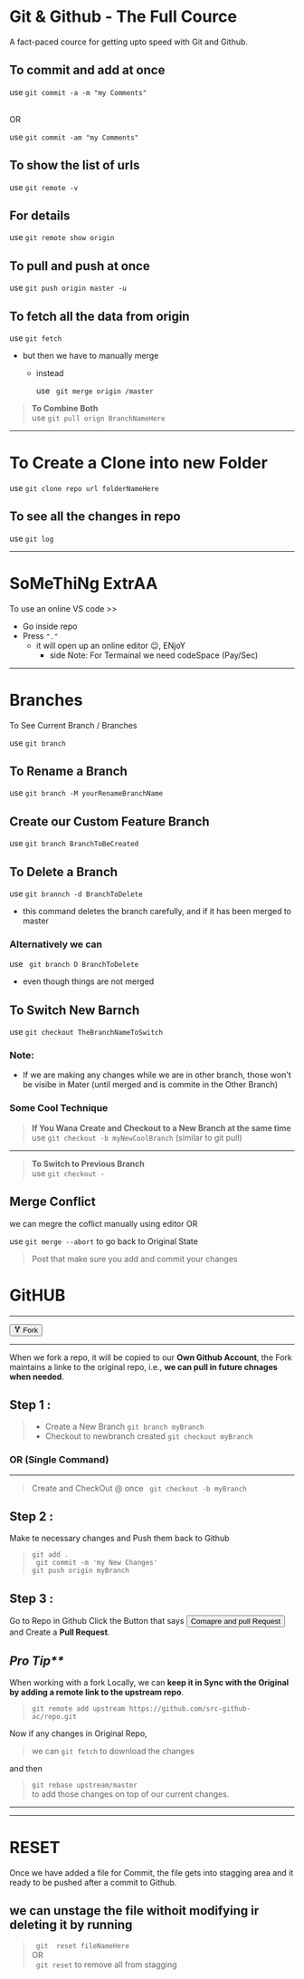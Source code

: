 # Git & Github - The Full Cource

A fact-paced cource for getting upto speed with Git and Github.

## To commit and add at once
use ``` git commit -a -m "my Comments" ```

<br/>OR<br/>

use ```git commit -am "my Comments" ```

## To show the list of urls
use ```git remote -v```

## For details
use ``` git remote show origin ```

## To pull and push at once
use ``` git push origin master -u ```

## To fetch all the data from origin
use ``` git fetch ```  
* but then we have to manually merge

  * instead

    use ``` git merge origin /master```

> **__To Combine Both__** <br/>
use ```git pull orign BranchNameHere```

***

# To Create a Clone into new Folder
use ``` git clone repo url folderNameHere ```

## To see all the changes in repo

use ``` git log ```

***

# SoMeThiNg ExtrAA

To use an online VS code  >>
* Go inside repo
* Press ```"."```
  * it will open up an online editor 😉, ENjoY
      * side Note: For Termainal we need codeSpace (Pay/Sec)

***

# Branches

To See Current Branch / Branches

use ```git branch```

## To Rename a Branch

use  ```git branch -M yourRenameBranchName```

## Create our Custom Feature Branch

use ```git branch BranchToBeCreated```

## To Delete a Branch

use  ```git brannch -d BranchToDelete```
* this command deletes the branch carefully, and if it has been merged to master

### Alternatively we can
use ``` git branch D BranchToDelete```
* even though things are not merged

## To Switch New Barnch
use ```git checkout TheBranchNameToSwitch```

### Note:
* If we are making any changes while we are in other branch, those won't be visibe in Mater (until merged and is commite in the Other Branch)

### Some Cool Technique

> **__If You Wana Create and Checkout to a New Branch at the same time__**<br/>
use ```git checkout -b myNewCoolBranch``` (similar to git pull)

***

> **__To Switch to Previous Branch__** <br/>
use ```git checkout -```

## Merge Conflict
we can megre the coflict manually using editor OR <br/>

use ```git merge --abort``` to go back to Original State

> Post that make sure you add and commit your changes

# GitHUB
***
<button>
<svg aria-hidden="true" height="12" viewBox="0 0 16 16" version="1.1" width="12" data-view-component="true">
    <path d="M5 5.372v.878c0 .414.336.75.75.75h4.5a.75.75 0 0 0 .75-.75v-.878a2.25 2.25 0 1 1 1.5 0v.878a2.25 2.25 0 0 1-2.25 2.25h-1.5v2.128a2.251 2.251 0 1 1-1.5 0V8.5h-1.5A2.25 2.25 0 0 1 3.5 6.25v-.878a2.25 2.25 0 1 1 1.5 0ZM5 3.25a.75.75 0 1 0-1.5 0 .75.75 0 0 0 1.5 0Zm6.75.75a.75.75 0 1 0 0-1.5.75.75 0 0 0 0 1.5Zm-3 8.75a.75.75 0 1 0-1.5 0 .75.75 0 0 0 1.5 0Z"></path>
</svg>
Fork
</button>

***
When we fork a repo, it will be copied to our __Own Github Account__, the Fork maintains a linke to the original repo, i.e., __we can pull in future chnages when needed__.

## Step 1 :
> * Create a New Branch ```git branch myBranch```
> * Checkout to newbranch created  ```git checkout myBranch```
### OR (Single Command)
***
> Create and CheckOut @ once
> ``` git checkout -b myBranch```

## Step 2 :
Make te necessary changes and Push them back to Github
> ```git add .```<br>
> ``` git commit -m 'my New Changes'```<br>
> ```git push origin myBranch```

## Step 3 :
Go to Repo in Github
Click the Button that says <button>Comapre and pull Request</button> and Create a __Pull Request__.

## <i>Pro Tip**</i>
When working with a fork Locally, we can __keep it in Sync with the Original by adding a remote link to the upstream repo__.
> ```git remote add upstream https://github.com/src-github-ac/repo.git```

Now if any changes in Original Repo,
> we can ``` git fetch ``` to download the changes

and then
> ``` git rebase upstream/master ```<br>
to add those changes on top of our current changes.
***
***

# RESET
Once we have added a file for Commit, the file gets into stagging area and it ready to be pushed after a commit to Github.

## we can unstage the file withoit modifying ir deleting it by running

> ``` git  reset fileNameHere```<br>
OR<br>
> ``` git reset``` to remove all from stagging
